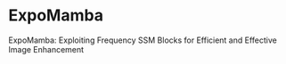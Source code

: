 # ExpoMamba
ExpoMamba: Exploiting Frequency SSM Blocks for Efficient and Effective Image Enhancement
